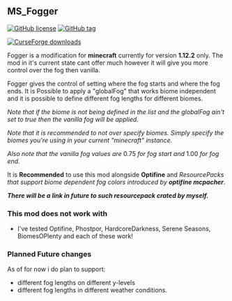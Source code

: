 ## MS_Fogger          
[![GitHub license](https://img.shields.io/github/license/dotBlueShoes/MS_Fogger.svg)](https://github.com/dotBlueShoes/MS_Fogger/blob/master/LICENSE.txt)
[![GitHub tag](https://img.shields.io/github/tag/dotBlueShoes/MS_Fogger.svg)](https://github.com/dotBlueShoes/MS_Fogger/tags)

[![CurseForge downloads](http://cf.way2muchnoise.eu/full_449209_downloads.svg)](https://www.curseforge.com/minecraft/mc-mods/fogger)

Fogger is a modification for **minecraft** currently for version **1.12.2** only. The mod in it's current state cant offer much however it will give you more control over the fog then vanilla. 

Fogger gives the control of setting where the fog starts and where the fog ends. It is Possible to apply a "globalFog" that works biome independent and it is possible to define different fog lengths for different biomes. 

*Note that if the biome is not being defined in the list and the globalFog ain't set to true then the vanilla fog will be applied.*

*Note that it is recommended to not over specify biomes. Simply specify the biomes you're using in your current "minecraft" instance.* 

*Also note that the vanilla fog values are* 0.75 *for fog start and* 1.00 *for fog end.*

It is **Recommended** to use this mod alongside **Optifine** and *ResourcePacks that support biome dependent fog colors introduced by **optifine mcpacher***.

***There will be a link in future to such resourcepack crated by myself.***

### This mod does not work with

- I've tested Optifine, Phostpor, HardcoreDarkness, Serene Seasons, BiomesOPlenty and each of these work!

### Planned  Future changes

As of for now i do plan to support:

- different fog lengths on different y-levels
- different fog lengths in different weather conditions.
